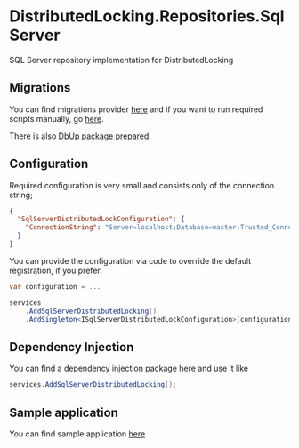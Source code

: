 ﻿# DistributedLocking.Repositories.SqlServer 

SQL Server repository implementation for DistributedLocking

## Migrations

You can find migrations provider [here](./DistributedLocking.Repositories.SqlServer.Migrations/SqlDistributedLocksRepositoryMigrationsProvider.cs) and if you want to run required scripts manually, go [here](./DistributedLocking.Repositories.SqlServer.Migrations/Scripts).

There is also [DbUp package prepared](./Extensions/Extensions.SqlServer.Migrations.DbUp).

## Configuration

Required configuration is very small and consists only of the connection string;

```json
{
  "SqlServerDistributedLockConfiguration": {
    "ConnectionString": "Server=localhost;Database=master;Trusted_Connection=True;"
  }
}
```

You can provide the configuration via code to override the default registration, if you prefer.

```csharp
var configuration = ...

services
    .AddSqlServerDistributedLocking()
    .AddSingleton<ISqlServerDistributedLockConfiguration>(configuration);
```

## Dependency Injection

You can find a dependency injection package [here](./Extensions/Extensions.SqlServer.DependencyInjection) and use it like

```csharp
services.AddSqlServerDistributedLocking();
```

## Sample application

You can find sample application [here](./Samples/DistributedLocking.Repositories.SqlServer.Samples/Program.cs)